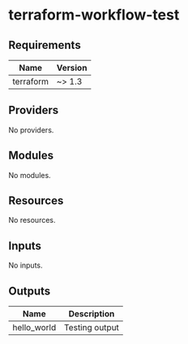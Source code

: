 # terraform-workflow-test

<!-- BEGIN_TF_DOCS -->
## Requirements

| Name | Version |
|------|---------|
| terraform | ~> 1.3 |

## Providers

No providers.

## Modules

No modules.

## Resources

No resources.

## Inputs

No inputs.

## Outputs

| Name | Description |
|------|-------------|
| hello\_world | Testing output |
<!-- END_TF_DOCS -->